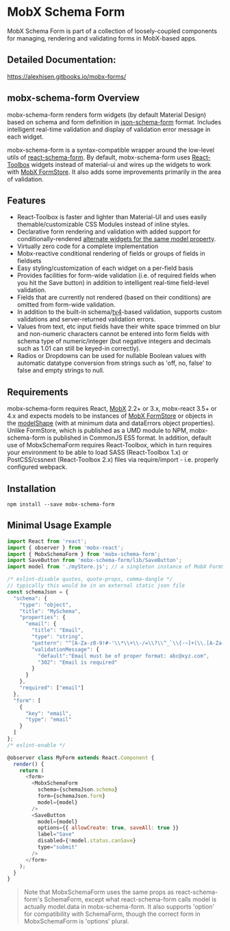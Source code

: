 # MobX Schema Form
MobX Schema Form is part of a collection of loosely-coupled components for managing, rendering and validating forms in MobX-based apps.

## Detailed Documentation:
https://alexhisen.gitbooks.io/mobx-forms/

## mobx-schema-form Overview

mobx-schema-form renders form widgets \(by default Material Design\) based on schema and form definition in [json-schema-form](https://github.com/json-schema-form/json-schema-form/wiki/Documentation) format. Includes intelligent real-time validation and display of validation error message in each widget.

mobx-schema-form is a syntax-compatible wrapper around the low-level utils of [react-schema-form](https://github.com/networknt/react-schema-form). By default, mobx-schema-form uses [React-Toolbox](http://react-toolbox.com/) widgets instead of material-ui and wires up the widgets to work with [MobX FormStore](https://alexhisen.gitbooks.io/mobx-forms/formstore-overview.html). It also adds some improvements primarily in the area of validation.

## Features

* React-Toolbox is faster and lighter than Material-UI and uses easily themable/customizable CSS Modules instead of inline styles.
* Declarative form rendering and validation with added support for conditionally-rendered [alternate widgets for the same model property](https://alexhisen.gitbooks.io/mobx-forms/data-property-schema.html#modelkey).
* Virtually zero code for a complete implementation
* Mobx-reactive conditional rendering of fields or groups of fields in fieldsets
* Easy styling/customization of each widget on a per-field basis
* Provides facilities for form-wide validation \(i.e. of required fields when you hit the Save button\) in addition to intelligent real-time field-level validation.
* Fields that are currently not rendered \(based on their conditions\) are omitted from form-wide validation.
* In addition to the built-in schema/[tv4](https://github.com/geraintluff/tv4)-based validation, supports custom validations and server-returned validation errors.
* Values from text, etc input fields have their white space trimmed on blur and non-numeric characters cannot be entered into form fields with schema type of numeric/integer \(but negative integers and decimals such as 1.01 can still be keyed-in correctly\).
* Radios or Dropdowns can be used for nullable Boolean values with automatic datatype conversion from strings such as 'off, no, false' to false and empty strings to null.

## Requirements

mobx-schema-form requires React, [MobX](https://mobx.js.org/) 2.2+ or 3.x, mobx-react 3.5+ or 4.x and expects models to be instances of [MobX FormStore](https://alexhisen.gitbooks.io/mobx-forms/formstore-overview.html) or objects in the [modelShape](https://github.com/alexhisen/mobx-schema-form/blob/master/src/schemaFormPropTypes.js#L51) \(with at minimum data and dataErrors object properties\). Unlike FormStore, which is published as a UMD module to NPM, mobx-schema-form is published in CommonJS ES5 format. In addition, default use of MobxSchemaForm requires React-Toolbox, which in turn requires your environment to be able to load SASS (React-Toolbox 1.x) or PostCSS/cssnext (React-Toolbox 2.x) files via require/import - i.e. properly configured webpack.

## Installation

```
npm install --save mobx-schema-form
```

## Minimal Usage Example

```js
import React from 'react';
import { observer } from 'mobx-react';
import { MobxSchemaForm } from 'mobx-schema-form';
import SaveButton from 'mobx-schema-form/lib/SaveButton';
import model from './myStore.js'; // a singleton instance of MobX FormStore

/* eslint-disable quotes, quote-props, comma-dangle */
// typically this would be in an external static json file
const schemaJson = {
  "schema": {
    "type": "object",
    "title": "MySchema",
    "properties": {
      "email": {
        "title": "Email",
        "type": "string",
        "pattern": "^[A-Za-z0-9!#-'\\*\\+\\-/=\\?\\^_`\\{-~]+(\\.[A-Za-z0-9!#-'\\*\\+\\-/=\\?\\^_`\\{-~]+)*@[A-Za-z0-9!#-'\\*\\+\\-/=\\?\\^_`\\{-~]+(\\.[A-Za-z0-9!#-'\\*\\+\\-/=\\?\\^_`\\{-~]+)*$",
        "validationMessage": {
          "default":"Email must be of proper format: abc@xyz.com",
          "302": "Email is required"
        }
      }
    },
    "required": ["email"]
  },
  "form": [
    {
      "key": "email",
      "type": "email"
    }
  ]
};
/* eslint-enable */

@observer class MyForm extends React.Component {
  render() {
    return (
      <form>
        <MobxSchemaForm
          schema={schemaJson.schema}
          form={schemaJson.form}
          model={model}
        />
        <SaveButton
          model={model}
          options={{ allowCreate: true, saveAll: true }}
          label="Save"
          disabled={!model.status.canSave}
          type="submit"
        />
      </form>
    );
  }
}
```

> Note that MobxSchemaForm uses the same props as react-schema-form's SchemaForm, except what react-schema-form calls model is actually model.data in mobx-schema-form. It also supports 'option' for compatibility with SchemaForm, though the correct form in MobxSchemaForm is 'options' plural.


